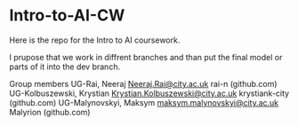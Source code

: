 # Intro-to-AI-CW

Here is the repo for the Intro to AI coursework. 

I prupose that we work in diffrent branches and than put the final model or parts of it into the dev branch. 

Group members
UG-Rai, Neeraj Neeraj.Rai@city.ac.uk                                                  rai-n (github.com)
UG-Kolbuszewski, Krystian Krystian.Kolbuszewski@city.ac.uk        krystiank-city (github.com)
UG-Malynovskyi, Maksym maksym.malynovskyi@city.ac.uk          Malyrion (github.com)

